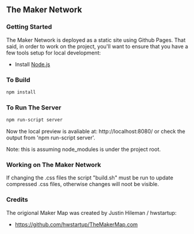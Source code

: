 ## The Maker Network

### Getting Started
The Maker Network is deployed as a static site using Github Pages. That said, in order to work on the project, you'll want to ensure that you have a few tools setup for local development:

- Install [Node.js](http://nodejs.org/)

### To Build
```sh
npm install
```

### To Run The Server
```sh
npm run-script server
```

Now the local preview is avaliable at: http://localhost:8080/ or check the output from 'npm run-script server'.

Note: this is assuming node_modules is under the project root.

### Working on The Maker Network
If changing the .css files the script "build.sh" must be run to update compressed .css files, otherwise changes will noot be visible.

### Credits
The origional Maker Map was created by Justin Hileman / hwstartup:
- https://github.com/hwstartup/TheMakerMap.com

